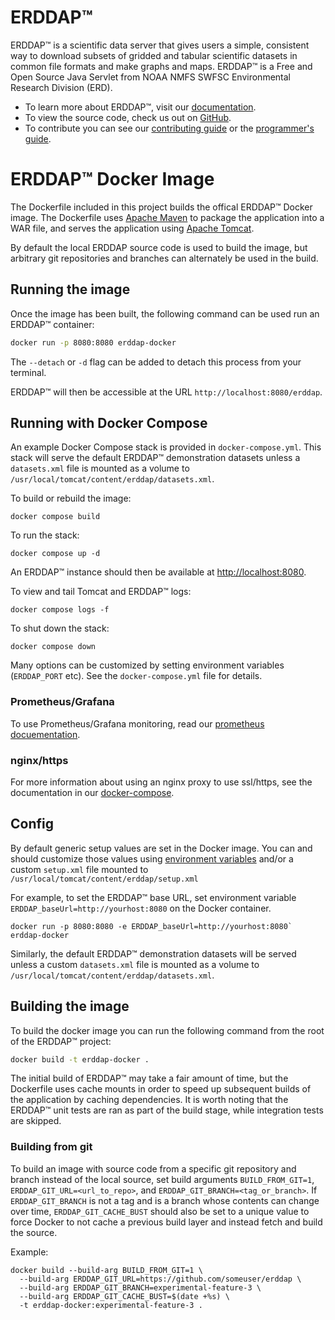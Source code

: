 # ERDDAP&trade;

ERDDAP™ is a scientific data server that gives users a simple, consistent way to download subsets of gridded and tabular scientific datasets in common file formats and make graphs and maps. ERDDAP™ is a Free and Open Source Java Servlet from NOAA NMFS SWFSC Environmental Research Division (ERD).

- To learn more about ERDDAP&trade;, visit our [documentation](https://erddap.github.io/).
- To view the source code, check us out on [GitHub](https://github.com/ERDDAP/erddap).
- To contribute you can see our [contributing guide](https://erddap.github.io/docs/contributing) or the [programmer's guide](https://erddap.github.io/docs/contributing/programmer-guide).

# ERDDAP&trade; Docker Image

The Dockerfile included in this project builds the offical ERDDAP&trade; Docker image.
The Dockerfile uses [Apache Maven](https://maven.apache.org/) to package the application into a WAR file,
and serves the application using [Apache Tomcat](https://tomcat.apache.org/).

By default the local ERDDAP source code is used to build the image, but arbitrary git
repositories and branches can alternately be used in the build.

## Running the image
Once the image has been built, the following command can be used run an ERDDAP&trade; container:

```bash
docker run -p 8080:8080 erddap-docker
```

The `--detach` or `-d` flag can be added to detach this process from your terminal.

ERDDAP&trade; will then be accessible at the URL `http://localhost:8080/erddap`.

## Running with Docker Compose

An example Docker Compose stack is provided in `docker-compose.yml`. This stack will
serve the default ERDDAP&trade; demonstration datasets unless a `datasets.xml` file is
mounted as a volume to `/usr/local/tomcat/content/erddap/datasets.xml`.

To build or rebuild the image:

```
docker compose build
```

To run the stack:

```
docker compose up -d
```

An ERDDAP&trade; instance should then be available at <http://localhost:8080>.

To view and tail Tomcat and ERDDAP&trade; logs:

```
docker compose logs -f
```

To shut down the stack:

```
docker compose down
```

Many options can be customized by setting environment variables (`ERDDAP_PORT` etc).
See the `docker-compose.yml` file for details.

### Prometheus/Grafana

To use Prometheus/Grafana monitoring, read our [prometheus docuementation](https://github.com/ERDDAP/erddap/blob/main/docker/prometheus/README.md).

### nginx/https

For more information about using an nginx proxy to use ssl/https, see the documentation in our [docker-compose](https://github.com/ERDDAP/erddap/blob/main/docker-compose.yml).

## Config

By default generic setup values are set in the Docker image. You can and should customize those values
using [environment variables](https://github.com/ERDDAP/erddap/blob/main/DEPLOY_INSTALL.md#setupEnvironmentVariables)
and/or a custom `setup.xml` file mounted to `/usr/local/tomcat/content/erddap/setup.xml`

For example, to set the ERDDAP&trade; base URL, set environment variable `ERDDAP_baseUrl=http://yourhost:8080`
on the Docker container.

```
docker run -p 8080:8080 -e ERDDAP_baseUrl=http://yourhost:8080` erddap-docker
```

Similarly, the default ERDDAP&trade; demonstration datasets will be served unless a custom `datasets.xml`
file is mounted as a volume to `/usr/local/tomcat/content/erddap/datasets.xml`.


## Building the image

To build the docker image you can run the following command from the root of the ERDDAP&trade; project:

```bash
docker build -t erddap-docker .
```

The initial build of ERDDAP&trade; may take a fair amount of time, but the Dockerfile uses cache mounts
in order to speed up subsequent builds of the application by caching dependencies.
It is worth noting that the ERDDAP&trade; unit tests are ran as part of the build stage, while
integration tests are skipped.

### Building from git

To build an image with source code from a specific git repository and branch instead of the local
source, set build arguments `BUILD_FROM_GIT=1`, `ERDDAP_GIT_URL=<url_to_repo>`,
and `ERDDAP_GIT_BRANCH=<tag_or_branch>`. If `ERDDAP_GIT_BRANCH` is not a tag and is a branch
whose contents can change over time, `ERDDAP_GIT_CACHE_BUST` should also be set to a unique value
to force Docker to not cache a previous build layer and instead fetch and build the source.

Example:

```
docker build --build-arg BUILD_FROM_GIT=1 \
  --build-arg ERDDAP_GIT_URL=https://github.com/someuser/erddap \
  --build-arg ERDDAP_GIT_BRANCH=experimental-feature-3 \
  --build-arg ERDDAP_GIT_CACHE_BUST=$(date +%s) \
  -t erddap-docker:experimental-feature-3 .
```
